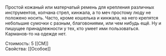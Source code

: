 Простой кожаный или матерчатый ремень для крепления различных инструментов, колчана стрел, кинжала, а то меч простому люду не положено носить. Часто, кроме кошелька и кинжала, на него крепятся небольшие сумочки с разным, благовониями, или чем нибудь ещё. Ну и пишущее принадлежности у тех, кто умеет ими пользоваться. Карманов-то на одежде нет.


Стоимость: 5 [[СМ]]<br>
Свойства: [[Особое]]<br>